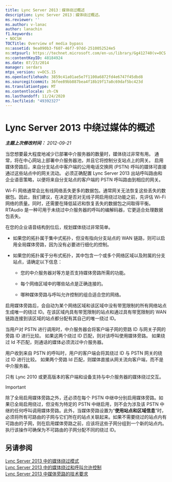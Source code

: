 ```yaml
---
title: Lync Server 2013：媒体绕过概述
description: Lync Server 2013：媒体绕过概述。
ms.reviewer: ''
ms.author: v-lanac
author: lanachin
f1.keywords:
- NOCSH
TOCTitle: Overview of media bypass
ms:assetid: 9ea090b3-f607-46f7-97dd-2510052524e5
ms:mtpsurl: https://technet.microsoft.com/en-us/library/Gg412740(v=OCS.15)
ms:contentKeyID: 48184924
ms.date: 07/23/2014
manager: serdars
mtps_version: v=OCS.15
ms.openlocfilehash: 3859c41a01ae5e7f1100a6872fd4e6747f45dbd8
ms.sourcegitcommit: 36fee89bb887bea4f18b19f17a8c69daf5bc423d
ms.translationtype: MT
ms.contentlocale: zh-CN
ms.lasthandoff: 11/24/2020
ms.locfileid: "49392327"
---
```

# <a name="overview-of-media-bypass-in-lync-server-2013"></a>Lync Server 2013 中绕过媒体的概述

<div data-xmlns="http://www.w3.org/1999/xhtml">

<div class="topic" data-xmlns="http://www.w3.org/1999/xhtml" data-msxsl="urn:schemas-microsoft-com:xslt" data-cs="https://msdn.microsoft.com/">

<div data-asp="https://msdn2.microsoft.com/asp">



</div>

<div id="mainSection">

<div id="mainBody">

<span> </span>

_**主题上次修改时间：** 2012-09-21_

当您想要最大程度地减少已部署中介服务器的数量时，媒体绕过非常有用。 通常，将在中心网站上部署中介服务器池，并且它将控制分支站点上的网关。 启用媒体旁路后，来自分支站点中客户端的公用电话交换网 (PSTN) 呼叫的媒体可直接通过这些站点中的网关流动。 必须正确配置 Lync Server 2013 出站呼叫路由和企业语音策略，以便将来自分支站点的客户端的 PSTN 呼叫路由到相应的网关。

Wi-Fi 网络通常会比有线网络丢失更多的数据包。通常网关无法恢复这些丢失的数据包。因此，我们建议，在决定是否对无线子网启用绕过功能之前，先评估 Wi-Fi 网络的质量。同时，还需要在降低延迟和恢复丢失的数据包之间取得平衡。RTAudio 是一种可用于未绕过中介服务器的呼叫的编解码器，它更适合处理数据包丢失。

在您的企业语音结构到位后，规划媒体绕过非常简单。

  - 如果您的拓扑属于集中式拓扑，但没有指向分支站点的 WAN 链路，则可以启用全局媒体旁路，因为没有必要进行细化的控制。

  - 如果您的拓扑属于分布式拓扑，其中包含一个或多个网络区域以及附属的分支站点，请确定以下信息：
    
      - 您的中介服务器对等方是否支持媒体旁路所需的功能。
    
      - 每个网络区域中的哪些站点是正确连接的。
    
      - 哪种媒体旁路与呼叫允许控制的组合适合您的网络。

启用媒体旁路后，会自动为某个网络区域和该区域中没有带宽限制的所有网络站点生成唯一的绕过 ID。在该区域内具有带宽限制的站点和通过具有带宽限制的 WAN 链路连接到该区域的站点都分配有其自己的唯一绕过 ID。

当用户对 PSTN 进行调用时，中介服务器会将客户端子网的旁路 ID 与网关子网的旁路 ID 进行比较。 如果这两个绕过 ID 匹配，则对该呼叫使用媒体旁路。 如果绕过 Id 不匹配，则通话的媒体必须流过中介服务器。

用户收到来自 PSTN 的呼叫时，用户的客户端会将其绕过 ID 与 PSTN 网关的绕过 ID 进行比较。 如果两个旁路 Id 匹配，则媒体直接从网关流向客户端，而不是中介服务器。

只有 Lync 2010 或更高版本的客户端和设备支持与中介服务器的媒体绕过交互。

<div>


> [!IMPORTANT]  
> 除了全局启用媒体旁路之外，还必须在每个 PSTN 中继中分别启用媒体旁路。如果已全局启用绕过，但没有为特定的 PSTN 中继启用，则不会为涉及该 PSTN 中继的任何呼叫调用媒体旁路。此外，当媒体旁路设置为“<STRONG>使用站点和区域信息</STRONG>”时，必须将所有可路由的子网与它们所在的站点关联起来。如果不需要绕过的站点内有可路由的子网，则在启用媒体旁路之前，应该将这些子网分组到一个新的站点内。执行该操作可确保为不可路由的子网分配不同的绕过 ID。



</div>

<div>

## <a name="see-also"></a>另请参阅


[Lync Server 2013 中的媒体绕过模式](lync-server-2013-media-bypass-modes.md)  
[Lync Server 2013 中的媒体绕过和呼叫允许控制](lync-server-2013-media-bypass-and-call-admission-control.md)  
[Lync Server 2013 中媒体旁路的技术要求](lync-server-2013-technical-requirements-for-media-bypass.md)  
  

</div>

</div>

<span> </span>

</div>

</div>

</div>

